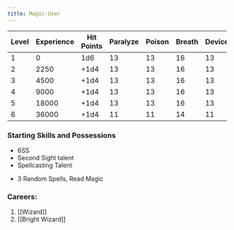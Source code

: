```yaml
---
title: Magic-User
---
```

| Level | Experience | Hit Points | Paralyze | Poison | Breath | Device | Magic |
| ----- | ---------- | ---------- | -------- | ------ | ------ | ------ | ----- |
| 1     | 0          | 1d6        | 13       | 13     | 16     | 13     | 14    |
| 2     | 2250       | +1d4       | 13       | 13     | 16     | 13     | 14    |
| 3     | 4500       | +1d4       | 13       | 13     | 16     | 13     | 14    |
| 4     | 9000       | +1d4       | 13       | 13     | 16     | 13     | 14    |
| 5     | 18000      | +1d4       | 13       | 13     | 16     | 13     | 14    |
| 6     | 36000      | +1d4       | 11       | 11     | 14     | 11     | 12    |

### Starting Skills and Possessions
- 6SS
- Second Sight talent
- Spellcasting Talent
* 3 Random Spells, Read Magic 
### Careers:
1. [[Wizard]]
2. [[Bright Wizard]]


